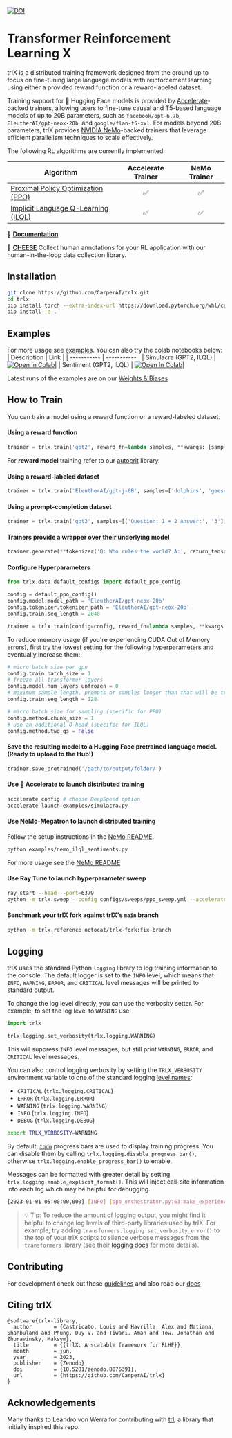
[![DOI](https://zenodo.org/badge/545104023.svg)](https://zenodo.org/badge/latestdoi/545104023)

# Transformer Reinforcement Learning X

trlX is a distributed training framework designed from the ground up to focus on fine-tuning large language models with reinforcement learning using either a provided reward function or a reward-labeled dataset.

Training support for 🤗 Hugging Face models is provided by [Accelerate](https://huggingface.co/docs/accelerate/)-backed trainers, allowing users to fine-tune causal and T5-based language models of up to 20B parameters, such as `facebook/opt-6.7b`, `EleutherAI/gpt-neox-20b`, and `google/flan-t5-xxl`. For models beyond 20B parameters, trlX provides [NVIDIA NeMo](https://github.com/NVIDIA/NeMo)-backed trainers that leverage efficient parallelism techniques to scale effectively.

The following RL algorithms are currently implemented:

| Algorithm                                                                     | Accelerate Trainer | NeMo Trainer  |
|-------------------------------------------------------------------------------|:------------------:|:-------------:|
| [Proximal Policy Optimization (PPO)](https://arxiv.org/pdf/1909.08593.pdf)    | ✅                 | ✅            |
| [Implicit Language Q-Learning (ILQL)](https://sea-snell.github.io/ILQL_site/) | ✅                 | ✅            |

📖 **[Documentation](https://trlX.readthedocs.io)**

🧀 **[CHEESE](https://github.com/carperai/cheese)** Collect human annotations for your RL application with our human-in-the-loop data collection library.

## Installation

```bash
git clone https://github.com/CarperAI/trlx.git
cd trlx
pip install torch --extra-index-url https://download.pytorch.org/whl/cu118
pip install -e .
```

## Examples

For more usage see [examples](./examples). You can also try the colab notebooks below:
| Description | Link |
| ----------- | ----------- |
| Simulacra (GPT2, ILQL) | [![Open In Colab](https://colab.research.google.com/assets/colab-badge.svg)](https://colab.research.google.com/github/CarperAI/trlx/blob/main/examples/notebooks/trlx_simulacra.ipynb)|
| Sentiment (GPT2, ILQL) | [![Open In Colab](https://colab.research.google.com/assets/colab-badge.svg)](https://colab.research.google.com/github/CarperAI/trlx/blob/main/examples/notebooks/trlx_sentiments.ipynb)|

Latest runs of the examples are on our [Weights & Biases](https://wandb.ai/sorry/trlx-references/reportlist)

## How to Train

You can train a model using a reward function or a reward-labeled dataset.

#### Using a reward function

```python
trainer = trlx.train('gpt2', reward_fn=lambda samples, **kwargs: [sample.count('cats') for sample in samples])
```

For **reward model** training refer to our [autocrit](https://github.com/CarperAI/autocrit) library.

#### Using a reward-labeled dataset

```python
trainer = trlx.train('EleutherAI/gpt-j-6B', samples=['dolphins', 'geese'], rewards=[1.0, 100.0])
```

#### Using a prompt-completion dataset

```python
trainer = trlx.train('gpt2', samples=[['Question: 1 + 2 Answer:', '3'], ['Question: Solve this equation: ∀n>0, s=2, sum(n ** -s). Answer:', '(pi ** 2)/ 6']])
```

#### Trainers provide a wrapper over their underlying model

```python
trainer.generate(**tokenizer('Q: Who rules the world? A:', return_tensors='pt'), do_sample=True)
```

#### Configure Hyperparameters

```python
from trlx.data.default_configs import default_ppo_config

config = default_ppo_config()
config.model.model_path = 'EleutherAI/gpt-neox-20b'
config.tokenizer.tokenizer_path = 'EleutherAI/gpt-neox-20b'
config.train.seq_length = 2048

trainer = trlx.train(config=config, reward_fn=lambda samples, **kwargs: [len(sample) for sample in samples])
```
To reduce memory usage (if you're experiencing CUDA Out of Memory errors), first try the lowest setting for the following hyperparameters and eventually increase them:
```python
# micro batch size per gpu
config.train.batch_size = 1
# freeze all transformer layers
config.model.num_layers_unfrozen = 0
# maximum sample length, prompts or samples longer than that will be truncated
config.train.seq_length = 128

# micro batch size for sampling (specific for PPO)
config.method.chunk_size = 1
# use an additional Q-head (specific for ILQL)
config.method.two_qs = False
```

#### Save the resulting model to a Hugging Face pretrained language model. (Ready to upload to the Hub!)

```python
trainer.save_pretrained('/path/to/output/folder/')
```

#### Use 🤗 Accelerate to launch distributed training

```bash
accelerate config # choose DeepSpeed option
accelerate launch examples/simulacra.py
```

#### Use NeMo-Megatron to launch distributed training

Follow the setup instructions in the [NeMo README](./trlx/models/).

```bash
python examples/nemo_ilql_sentiments.py
```

For more usage see the [NeMo README](./trlx/models)

#### Use Ray Tune to launch hyperparameter sweep

```bash
ray start --head --port=6379
python -m trlx.sweep --config configs/sweeps/ppo_sweep.yml --accelerate_config configs/accelerate/ddp.yaml --num_gpus 4 examples/ppo_sentiments.py
```

#### Benchmark your trlX fork against trlX's `main` branch
```bash
python -m trlx.reference octocat/trlx-fork:fix-branch
```

## Logging

trlX uses the standard Python `logging` library to log training information to the console. The default logger is set to the `INFO` level, which means that `INFO`, `WARNING`, `ERROR`, and `CRITICAL` level messages will be printed to standard output.

To change the log level directly, you can use the verbosity setter. For example, to set the log level to `WARNING` use:

```python
import trlx

trlx.logging.set_verbosity(trlx.logging.WARNING)
```

This will suppress `INFO` level messages, but still print `WARNING`, `ERROR`, and `CRITICAL` level messages.

You can also control logging verbosity by setting the `TRLX_VERBOSITY` environment variable to one of the standard logging [level names](https://docs.python.org/3/library/logging.html#logging-levels):

- `CRITICAL` (`trlx.logging.CRITICAL`)
- `ERROR` (`trlx.logging.ERROR`)
- `WARNING` (`trlx.logging.WARNING`)
- `INFO` (`trlx.logging.INFO`)
- `DEBUG` (`trlx.logging.DEBUG`)

```sh
export TRLX_VERBOSITY=WARNING
```

By default, [`tqdm`](https://tqdm.github.io/docs/tqdm/) progress bars are used to display training progress. You can disable them by calling `trlx.logging.disable_progress_bar()`, otherwise `trlx.logging.enable_progress_bar()` to enable.

Messages can be formatted with greater detail by setting `trlx.logging.enable_explicit_format()`. This will inject call-site information into each log which may be helpful for debugging.

```sh
[2023-01-01 05:00:00,000] [INFO] [ppo_orchestrator.py:63:make_experience] [RANK 0] Message...
```

> 💡 Tip: To reduce the amount of logging output, you might find it helpful to change log levels of third-party libraries used by trlX. For example, try adding `transformers.logging.set_verbosity_error()` to the top of your trlX scripts to silence verbose messages from the `transformers` library (see their [logging docs](https://huggingface.co/docs/transformers/main_classes/logging#logging) for more details).

## Contributing

For development check out these [guidelines](./CONTRIBUTING.md)
and also read our [docs](https://trlX.readthedocs.io)

## Citing trlX

```
@software{trlx-library,
  author       = {Castricato, Louis and Havrilla, Alex and Matiana, Shahbuland and Phung, Duy V. and Tiwari, Aman and Tow, Jonathan and Zhuravinsky, Maksym},
  title        = {{trlX: A scalable framework for RLHF}},
  month        = jun,
  year         = 2023,
  publisher    = {Zenodo},
  doi          = {10.5281/zenodo.8076391},
  url          = {https://github.com/CarperAI/trlx}
}
```

## Acknowledgements

Many thanks to Leandro von Werra for contributing with [trl](https://github.com/lvwerra/trl/), a library that initially inspired this repo.
